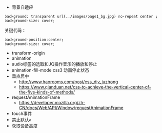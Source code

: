 * 背景自适应

```
background: transparent url(../images/page1_bg.jpg) no-repeat center ;
background-size: cover;
```
关键代码：
```
background-position:center;
background-size: cover;
```


* transform-origin
* animation
* audio标签的选取和JQ操作音乐的播放和停止
* animation-fill-mode  css3 动画停止状态
* 垂直居中
    * http://www.haorooms.com/post/css_div_juzhong
    * https://www.qianduan.net/css-to-achieve-the-vertical-center-of-the-five-kinds-of-methods/
* requestAnimationFrame 
    * https://developer.mozilla.org/zh-CN/docs/Web/API/Window/requestAnimationFrame
* touch事件
* 禁止默认a
* 获取设备高度